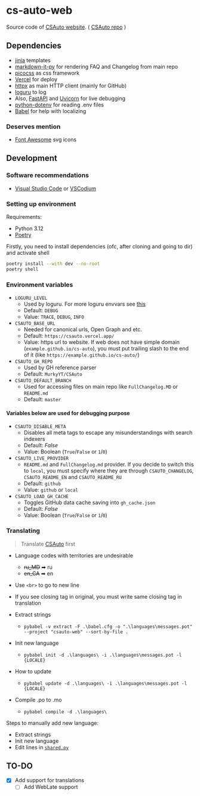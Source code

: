 # cs-auto-web

Source code of [CSAuto website](https://csauto.vercel.app). ( [CSAuto repo](https://github.com/MurkyYT/CSAuto) )

## Dependencies

- [jinja](https://jinja.palletsprojects.com) templates
- [markdown-it-py](https://github.com/executablebooks/markdown-it-py) for rendering FAQ and Changelog from main repo
- [picocss](https://picocss.com) as css framework
- [Vercel](https://vercel.com) for deploy
- [httpx](https://www.python-httpx.org) as main HTTP client (mainly for GitHub)
- [loguru](https://github.com/Delgan/loguru) to log
- Also, [FastAPI](https://fastapi.tiangolo.com) and [Uvicorn](https://www.uvicorn.org) for live debugging
- [python-dotenv](https://github.com/theskumar/python-dotenv) for reading .env files
- [Babel](https://babel.pocoo.org) for help with localizing

### Deserves mention

- [Font Awesome](https://fontawesome.com/) svg icons

## Development

### Software recommendations

- [Visual Studio Code](https://code.visualstudio.com) or [VSCodium](https://vscodium.com)

### Setting up environment

Requirements:

- Python 3.12
- [Poetry](https://python-poetry.org)

Firstly, you need to install dependencies (ofc, after cloning and going to dir) and activate shell

```bash
poetry install --with dev --no-root
poetry shell
```

### Environment variables

- `LOGURU_LEVEL`
  - Used by loguru. For more loguru envvars see [this](https://github.com/Delgan/loguru/blob/master/loguru/_defaults.py)
  - Default: `DEBUG`
  - Value: `TRACE`, `DEBUG`, `INFO`
- `CSAUTO_BASE_URL`
  - Needed for canonical urls, Open Graph and etc.
  - Default: `https://csauto.vercel.app/`
  - Value: https url to website. If web does not have simple domain (`example.github.io/cs-auto`), you must put trailing slash to the end of it (like `https://example.github.io/cs-auto/`)
- `CSAUTO_GH_REPO`
  - Used by GH reference parser
  - Default: `MurkyYT/CSAuto`
- `CSAUTO_DEFAULT_BRANCH`
  - Used for accessing files on main repo like `FullChangelog.MD` or `README.md`
  - Default: `master`

#### Variables below are used for debugging purpose

- `CSAUTO_DISABLE_META`
  - Disables all meta tags to escape any misunderstandings with search indexers
  - Default: *False*
  - Value: Boolean (`True`/`False` or `1`/`0`)
- `CSAUTO_LIVE_PROVIDER`
  - `README.md` and `FullChangelog.md` provider. If you decide to switch this to `local`, you must specify where they are through `CSAUTO_CHANGELOG`, `CSAUTO_README_EN` and `CSAUTO_README_RU`
  - Default: `github`
  - Value: `github` or `local`
- `CSAUTO_LOAD_GH_CACHE`
  - Toggles GitHub data cache saving into `gh_cache.json`
  - Default: *False*
  - Value: Boolean (`True`/`False` or `1`/`0`)

### Translating

> Translate [CSAuto](https://github.com/MurkyYT/CSAuto) first

- Language codes with territories are undesirable
  - ~~ru_MD~~ ➡ ru
  - ~~en_CA~~ ➡ en
- Use `<br>` to go to new line
- If you see closing tag in original, you must write same closing tag in translation

- Extract strings
  - `pybabel -v extract -F .\babel.cfg -o ".\languages\messages.pot" --project "csauto-web" --sort-by-file .`
- Init new language
  - `pybabel init -d .\languages\ -i .\languages\messages.pot -l {LOCALE}`
- How to update
  - `pybabel update -d .\languages\ -i .\languages\messages.pot -l {LOCALE}`
- Compile .po to .mo
  - `pybabel compile -d .\languages\`

Steps to manually add new language:

- Extract strings
- Init new language
- Edit lines in [`shared.py`](https://github.com/MurkyYT/cs-auto/blob/master/scripts/shared.py)

## TO-DO

- [X] Add support for translations
  - [ ] Add WebLate support
